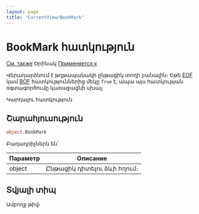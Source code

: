 ```yaml
---
layout: page
title: "CurrentView/BookMark"
---
```



# BookMark հատկություն

[См. также](../Frmpttel.md) Օրինակ [Применяется к](../Frmpttel.md)

Վերադարձնում է թղթապանակի ընթացիկ տողի բանալին։ Եթե [EOF](EOF.md) կամ [BOF](BOF.md) հատկություններից մեկը `True` է, ապա այս հատկության օգտագործումը կառաջացնի սխալ։


Կարդալու հատկություն

## Շարահյուսություն

``` vb
object.BookMark
```
Բաղադրիչներն են՝


| Параметр | Описание |
|--|--|
| object | Ընթացիկ դիտելու ձևի հղում։  |


## Տվյալի տիպ

Ամբողջ թիվ։
